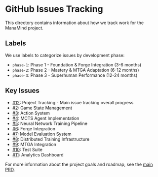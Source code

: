 # GitHub Issues Tracking

This directory contains information about how we track work for the ManaMind project.

## Labels

We use labels to categorize issues by development phase:

- `phase-1`: Phase 1 - Foundation & Forge Integration (3-6 months)
- `phase-2`: Phase 2 - Mastery & MTGA Adaptation (6-12 months)  
- `phase-3`: Phase 3 - Superhuman Performance (12-24 months)

## Key Issues

- [#12](https://github.com/anchapin/manamind/issues/12): Project Tracking - Main issue tracking overall progress
- [#2](https://github.com/anchapin/manamind/issues/2): Game State Management
- [#3](https://github.com/anchapin/manamind/issues/3): Action System
- [#4](https://github.com/anchapin/manamind/issues/4): MCTS Agent Implementation
- [#5](https://github.com/anchapin/manamind/issues/5): Neural Network Training Pipeline
- [#6](https://github.com/anchapin/manamind/issues/6): Forge Integration
- [#7](https://github.com/anchapin/manamind/issues/7): Model Evaluation System
- [#8](https://github.com/anchapin/manamind/issues/8): Distributed Training Infrastructure
- [#9](https://github.com/anchapin/manamind/issues/9): MTGA Integration
- [#10](https://github.com/anchapin/manamind/issues/10): Test Suite
- [#11](https://github.com/anchapin/manamind/issues/11): Analytics Dashboard

For more information about the project goals and roadmap, see the [main PRD](../PRD_ProjectManaMind.md).
